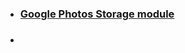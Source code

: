 
- ### [Google Photos Storage module](https://www.magiskmodule.com/google-photo-unlimited-storage-magisk-module-2023/#more-117) 
- ### 